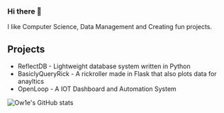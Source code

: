 ### Hi there 👋
I like Computer Science, Data Management and Creating fun projects.

## Projects
- ReflectDB - Lightweight database system written in Python
- BasiclyQueryRick - A rickroller made in Flask that also plots data for anayltics 
- OpenLoop - A IOT Dashboard and Automation System

![Ow1e's GitHub stats](https://github-readme-stats.vercel.app/api?username=Ow1e&show_icons=true&theme=tokyonight)
